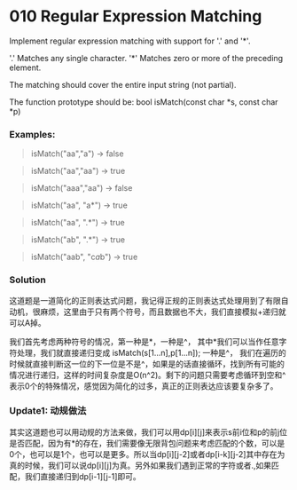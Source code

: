 # 010 Regular Expression Matching

Implement regular expression matching with support for '.' and '*'.

'.' Matches any single character.
'*' Matches zero or more of the preceding element.

The matching should cover the entire input string (not partial).

The function prototype should be:
bool isMatch(const char *s, const char *p)

### Examples:

>isMatch("aa","a") → false

>isMatch("aa","aa") → true

>isMatch("aaa","aa") → false

>isMatch("aa", "a*") → true

>isMatch("aa", ".*") → true

>isMatch("ab", ".*") → true

>isMatch("aab", "c*a*b") → true

### Solution

这道题是一道简化的正则表达式问题，我记得正规的正则表达式处理用到了有限自动机，很麻烦，这里由于只有两个符号，而且数据也不大，我们直接模拟+递归就可以A掉。

我们首先考虑两种符号的情况，第一种是*，一种是^， 其中*我们可以当作任意字符处理，我们就直接递归变成 isMatch(s[1...n],p[1...n]); 一种是^， 我们在遍历的时候就直接判断这一位的下一位是不是^，如果是的话直接循环，找到所有可能的情况进行递归，这样的时间复杂度是O(n^2)。剩下的问题只需要考虑循环到空和^表示0个的特殊情况，感觉因为简化的过多，真正的正则表达应该要复杂多了。

### Update1: 动规做法

其实这道题也可以用动规的方法来做，我们可以用dp[i][j]来表示s前i位和p的前j位是否匹配，因为有*的存在，我们需要像无限背包问题来考虑匹配的个数，可以是0个，也可以是1个，也可以是更多。所以当dp[i][j-2]或者dp[i-k][j-2]其中存在为真的时候，我们可以说dp[i][j]为真。另外如果我们遇到正常的字符或者.,如果匹配，我们直接递归到dp[i-1][j-1]即可。
